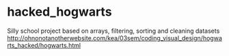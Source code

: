 # hacked_hogwarts


Silly school project based on arrays, filtering, sorting and cleaning datasets
http://ohnonotanotherwebsite.com/kea/03sem/coding_visual_design/hogwarts_hacked/hogwarts.html
